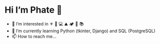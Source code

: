 # Hi I’m Phate 👋

- 👀  I’m interested in ⚜ 🎸 💻 ⛰️ 🏕️ 🎵 📚 
- 🌱  I’m currently learning Python (tkinter, Django) and SQL (PostgreSQL)
- 📫  How to reach me...
